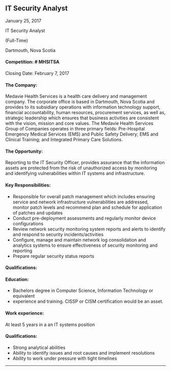## IT Security Analyst

January 25, 2017

IT Security Analyst

(Full-Time)

Dartmouth, Nova Scotia

#### Competition: # MHSITSA

Closing Date: February 7, 2017

#### The Company:
Medavie Health Services is a health care delivery and management company. The corporate office is based in Dartmouth, Nova Scotia and provides to its subsidiary operations with information technology support, financial accountability, human resources, procurement services, as well as, strategic leadership which ensures that business activities are consistent with the vision, mission and core values. The Medavie Health Services Group of Companies operates in three primary fields: Pre-Hospital Emergency Medical Services (EMS) and Public Safety Delivery; EMS and Clinical Training; and Integrated Primary Care Solutions.

#### The Opportunity:
Reporting to the IT Security Officer, provides assurance that the information assets are protected from the risk of unauthorized access by monitoring and identifying vulnerabilities within IT systems and infrastructure.

#### Key Responsibilities:

* Responsible for overall patch management which includes ensuring service and network infrastructure vulnerabilities are addressed, monitor patch levels and recommend plan and schedule for application of patches and updates
* Conduct pre-deployment assessments and regularly monitor device configurations
* Review network security monitoring system reports and alerts to identify and respond to security incidents/activities
* Configure, manage and maintain network log consolidation and analytics systems to ensure effectiveness of security monitoring and reporting
* Prepare regular security status reports 

#### Qualifications:

#### Education:

* Bachelors degree in Computer Science, Information Technology or equivalent
* experience and training. CISSP or CISM certification would be an asset.

#### Work experience: 

At least 5 years in a an IT systems position

#### Qualifications: 

* Strong analytical abilities
* Ability to identify issues and root causes and implement resolutions
* Ability to work under pressure with tight timelines


***********************************************************************************

